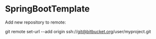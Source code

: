 # SpringBootTemplate

Add new repository to remote:<br/>

git remote set-url --add origin ssh://git@bitbucket.org/user/myproject.git